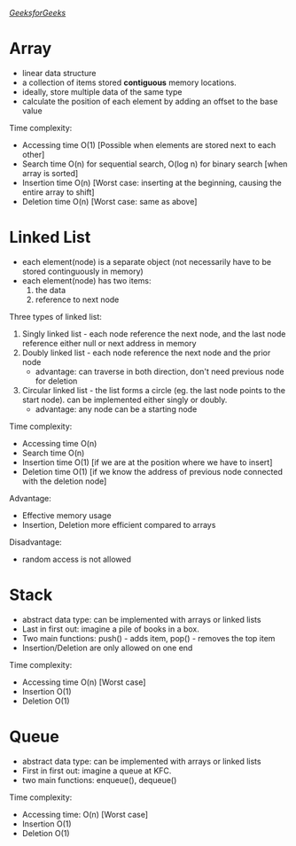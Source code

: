 *[GeeksforGeeks](https://www.geeksforgeeks.org/data-structures/)*
# Array

- linear data structure
- a collection of items stored **contiguous** memory locations.
- ideally, store multiple data of the same type
- calculate the position of each element by adding an offset to the base value

Time complexity:
- Accessing time O(1) [Possible when elements are stored next to each other]
- Search time O(n) for sequential search, O(log n) for binary search [when array is sorted]
- Insertion time O(n) [Worst case: inserting at the beginning, causing the entire array to shift]
- Deletion time O(n) [Worst case: same as above]

# Linked List
- each element(node) is a separate object (not necessarily have to be stored continguously in memory)
- each element(node) has two items: 
    1. the data
    2. reference to next node

Three types of linked list:
1. Singly linked list - each node reference the next node, and the last node reference either null or next address in memory
2. Doubly linked list - each node reference the next node and the prior node
    - advantage: can traverse in both direction, don't need previous node for deletion
3. Circular linked list - the list forms a circle (eg. the last node points to the start node). can be implemented either singly or doubly.
    - advantage: any node can be a starting node
    
Time complexity:
- Accessing time O(n)
- Search time O(n)
- Insertion time O(1) [if we are at the position where we have to insert]
- Deletion time O(1) [if we know the address of previous node connected with the deletion node]

Advantage:
- Effective memory usage
- Insertion, Deletion more efficient compared to arrays

Disadvantage:
- random access is not allowed

# Stack

- abstract data type: can be implemented with arrays or linked lists
- Last in first out: imagine a pile of books in a box.
- Two main functions: push() - adds item, pop() - removes the top item
- Insertion/Deletion are only allowed on one end

Time complexity:
- Accessing time O(n) [Worst case]
- Insertion O(1)
- Deletion O(1)

# Queue

- abstract data type: can be implemented with arrays or linked lists
- First in first out: imagine a queue at KFC.
- two main functions: enqueue(), dequeue()

Time complexity:
- Accessing time: O(n) [Worst case]
- Insertion O(1)
- Deletion O(1)
